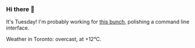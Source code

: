### Hi there :wave:

It's Tuesday! I'm probably working for [this bunch](https://github.com/kohofinancial), polishing a command line interface.

Weather in Toronto: overcast, at +12°C.
